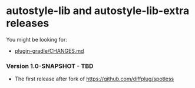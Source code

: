 # autostyle-lib and autostyle-lib-extra releases

You might be looking for:

- [plugin-gradle/CHANGES.md](plugin-gradle/CHANGES.md)

### Version 1.0-SNAPSHOT - TBD

* The first release after fork of https://github.com/diffplug/spotless
